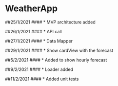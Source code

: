 # WeatherApp

##25/1/2021
    #### * MVP architecture added

##26/1/2021
    #### * API call

##27/1/2021
    #### * Data Mapper

##29/1/2021
    #### * Show cardView with the forecast

##5/2/2021
    #### * Added to show hourly forecast

##9/2/2021
    #### * Loader added

##11/2/2021
    #### * Added unit tests
